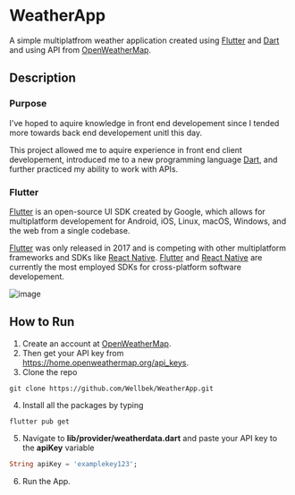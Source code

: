 # WeatherApp

A simple multiplatfrom weather application created using [Flutter](https://flutter.dev/) and [Dart](https://dart.dev/) and using API from [OpenWeatherMap](https://openweathermap.org/).

## Description

### Purpose 

I've hoped to aquire knowledge in front end developement since I tended more towards back end developement unitl this day. 

This project allowed me to aquire experience in front end client developement, introduced me to a new programming language [Dart](https://dart.dev/), and further practiced my ability to work with APIs.

### Flutter

[Flutter](https://flutter.dev/) is an open-source UI SDK created by Google, which allows for multiplatform developement for Android, iOS, Linux, macOS, Windows, and the web from a single codebase.

[Flutter](https://flutter.dev/) was only released in 2017 and is competing with other multiplatform frameworks and SDKs like [React Native](https://reactnative.dev/). [Flutter](https://flutter.dev/) and [React Native](https://reactnative.dev/) are currently the most employed SDKs for cross-platform software developement.

![image](https://user-images.githubusercontent.com/54329793/233318824-62b5f663-98a9-45ba-8e44-4640ddd4bd7d.png)

## How to Run

1. Create an account at [OpenWeatherMap](https://openweathermap.org/).
2. Then get your API key from https://home.openweathermap.org/api_keys.
3. Clone the repo
```
git clone https://github.com/Wellbek/WeatherApp.git
```
4. Install all the packages by typing
```
flutter pub get
```
5. Navigate to **lib/provider/weatherdata.dart** and paste your API key to the **apiKey** variable
```dart
String apiKey = 'examplekey123';
```
6. Run the App.
